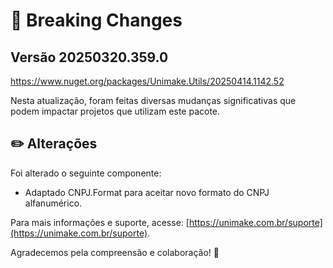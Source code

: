 # 🚨 Breaking Changes

## Versão 20250320.359.0
https://www.nuget.org/packages/Unimake.Utils/20250414.1142.52

Nesta atualização, foram feitas diversas mudanças significativas que podem impactar projetos que utilizam este pacote.

## ✏️ Alterações

Foi alterado o seguinte componente:

- Adaptado CNPJ.Format para aceitar novo formato do CNPJ alfanumérico. 

Para mais informações e suporte, acesse: [https://unimake.com.br/suporte](https://unimake.com.br/suporte).

Agradecemos pela compreensão e colaboração! 🚀
